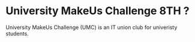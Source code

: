 # University MakeUs Challenge 8TH ?

University MakeUs Challenge (UMC) is an IT union club for univeristy students.
